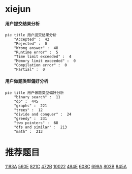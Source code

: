 # xiejun

<!-- tabs:start -->



#### **用户提交结果分析**

```mermaid
pie title 用户提交结果分析
    "Accepted" :  42
    "Rejected" :  0
    "Wrong answer" :  48
    "Runtime error" :  5
    "Time limit exceeded" :  4
    "Memory limit exceeded" :  0
    "Compilation error" :  0
    "Partial" :  0
```

#### **用户做题类型偏好分析**

```mermaid
pie title 用户做题类型偏好分析
    "binary search" :  11
    "dp" :  445
    "graphs" :  221
    "trees" :  12
    "divide and conquer" :  24
    "greedy" :  231
    "two pointers" :  68
    "dfs and similar" :  213
    "math" :  213
```



<!-- tabs:end -->
# 推荐题目
[1183A](https://codeforces.com/contest/1183/problem/A)
[560E](https://codeforces.com/contest/560/problem/E)
[821C](https://codeforces.com/contest/821/problem/C)
[472B](https://codeforces.com/contest/472/problem/B)
[10022](https://codeforces.com/contest/1002/problem/2)
[484E](https://codeforces.com/contest/484/problem/E)
[608C](https://codeforces.com/contest/608/problem/C)
[699A](https://codeforces.com/contest/699/problem/A)
[803B](https://codeforces.com/contest/803/problem/B)
[845A](https://codeforces.com/contest/845/problem/A)
